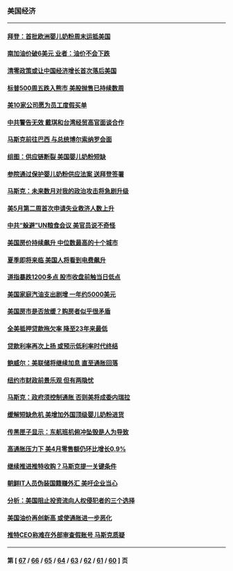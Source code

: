 ### 美国经济
---
#### [拜登：首批欧洲婴儿奶粉周末运抵美国](../../pages/ncid1078158/n13741835.md) 
#### [南加油价破6美元 业者：油价不会下跌](../../pages/ncid1078158/n13741917.md) 
#### [清零政策或让中国经济增长首次落后美国](../../pages/ncid1078158/n13741818.md) 
#### [标普500周五跌入熊市 美股抛售已持续数周](../../pages/ncid1078158/n13741733.md) 
#### [美10家公司愿为员工度假买单](../../pages/ncid1078158/n13741758.md) 
#### [中共警告无效 戴琪和台湾经贸高官面谈合作](../../pages/ncid1078158/n13741718.md) 
#### [马斯克前往巴西 与总统博尔索纳罗会面](../../pages/ncid1078158/n13741592.md) 
#### [组图：供应链断裂 美国婴儿奶粉短缺](../../pages/ncid1078158/n13740585.md) 
#### [参院通过保护婴儿奶粉供应法案 送拜登签署](../../pages/ncid1078158/n13741087.md) 
#### [马斯克：未来数月对我的政治攻击将急剧升级](../../pages/ncid1078158/n13740174.md) 
#### [美5月第二周首次申请失业救济人数上升](../../pages/ncid1078158/n13740937.md) 
#### [中共“躲避”UN粮食会议 美官员说不奇怪](../../pages/ncid1078158/n13740742.md) 
#### [美国房价持续飙升 中位数最高的十个城市](../../pages/ncid1078158/n13740304.md) 
#### [夏季即将来临 美国人将看到电费飙升](../../pages/ncid1078158/n13740158.md) 
#### [道指暴跌1200多点 股市收盘前触当日低点](../../pages/ncid1078158/n13740252.md) 
#### [美国家庭汽油支出剧增 一年约5000美元](../../pages/ncid1078158/n13740106.md) 
#### [美国房市是否放缓？购房者似乎很矛盾](../../pages/ncid1078158/n13739779.md) 
#### [全美抵押贷款拖欠率 降至23年来最低](../../pages/ncid1078158/n13739752.md) 
#### [贷款利率再次上扬 或预示低利率时代终结](../../pages/ncid1078158/n13739713.md) 
#### [鲍威尔：美联储将继续加息 直至通胀回落](../../pages/ncid1078158/n13739573.md) 
#### [纽约市财政前景乐观 但有两隐忧](../../pages/ncid1078158/n13739632.md) 
#### [马斯克：政府须控制通胀 否则美将成委内瑞拉](../../pages/ncid1078158/n13739448.md) 
#### [缓解短缺危机 美增加外国顶级婴儿奶粉进货](../../pages/ncid1078158/n13739358.md) 
#### [传黑匣子显示：东航班机俯冲坠毁是人为导致](../../pages/ncid1078158/n13739368.md) 
#### [高通胀压力下 美4月零售额仍环比增长0.9%](../../pages/ncid1078158/n13739304.md) 
#### [继续推进推特收购？马斯克提一关键条件](../../pages/ncid1078158/n13739305.md) 
#### [朝鲜IT人员伪装国籍赚外汇 美吁企业当心](../../pages/ncid1078158/n13739245.md) 
#### [分析：美国阻止投资流向人权侵犯者的三个选择](../../pages/ncid1078158/n13739120.md) 
#### [美国油价再创新高 或使通胀进一步恶化](../../pages/ncid1078158/n13738785.md) 
#### [推特CEO称难在外部审查假账号 马斯克质疑](../../pages/ncid1078158/n13738637.md) 

---
#### 第 [ [67](./67.md) / [66](./66.md) / [65](./65.md) / [64](./64.md) / [63](./63.md) / [62](./62.md) / [61](./61.md) / [60](./60.md) ] 页
